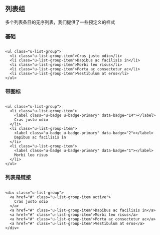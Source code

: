 ## 列表组

多个列表条目的无序列表，我们提供了一些预定义的样式


### 基础

<div class="examples-code"><pre><code>
&lt;ul class="u-list-group">
  &lt;li class="u-list-group-item">Cras justo odio&lt;/li>
  &lt;li class="u-list-group-item">Dapibus ac facilisis in&lt;/li>
  &lt;li class="u-list-group-item">Morbi leo risus&lt;/li>
  &lt;li class="u-list-group-item">Porta ac consectetur ac&lt;/li>
  &lt;li class="u-list-group-item">Vestibulum at eros&lt;/li>
&lt;/ul></code></pre>
</div>





### 带图标

<div class="examples-code"><pre><code>
&lt;ul class="u-list-group">
  &lt;li class="u-list-group-item">
    &lt;label class="u-badge u-badge-primary" data-badge="14">&lt;/label>
    Cras justo odio
  &lt;/li>
  &lt;li class="u-list-group-item">
    &lt;label class="u-badge u-badge-primary" data-badge="2">&lt;/label>
    Dapibus ac facilisis in
  &lt;/li>
  &lt;li class="u-list-group-item">
    &lt;label class="u-badge u-badge-primary" data-badge="1">&lt;/label>
    Morbi leo risus
  &lt;/li>
&lt;/ul></code></pre>
</div>





### 列表是链接

<div class="examples-code"><pre><code>
&lt;div class="u-list-group">
  &lt;a href="#" class="u-list-group-item active">
    Cras justo odio
  &lt;/a>
  &lt;a href="#" class="u-list-group-item">Dapibus ac facilisis in&lt;/a>
  &lt;a href="#" class="u-list-group-item">Morbi leo risus&lt;/a>
  &lt;a href="#" class="u-list-group-item">Porta ac consectetur ac&lt;/a>
  &lt;a href="#" class="u-list-group-item">Vestibulum at eros&lt;/a>
&lt;/div></code></pre>
</div>



